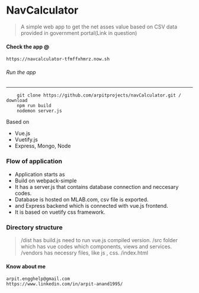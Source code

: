 # NavCalculator

> A simple web app to get the net asses value based on CSV data provided in  government portal(Link in question)

#### Check the app @

```
https://navcalculator-tfmffxhmrz.now.sh
```

###### Run the app
---
```
    git clone https://github.com/arpitprojects/navCalculator.git / download 
    npm run build
    nodemon server.js
```

 Based on 
  - Vue.js
  - Vuetify.js
  - Express, Mongo, Node

### Flow of application

  - Application starts as 
  - Build on webpack-simple
  - It has a server.js that contains database connection and neccesary codes.
  - Database is hosted on MLAB.com, csv file is exported.
  - and Express backend which is connected with vue.js frontend.
  - It is based on vuetify css framework.


### Directory structure
> /dist  has build.js need to run vue.js compiled version.
> /src folder which has vue codes which components, views and services.
> /vendors has necessry files, like js , css.
> /index.html 


#### Know about me

```
arpit.engghelp@gmail.com
https://www.linkedin.com/in/arpit-anand1995/
```
